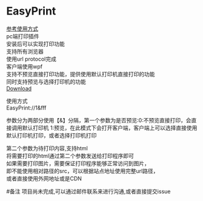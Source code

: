 # EasyPrint
<a href="https://www.cnblogs.com/ives/p/EasyPrint.html">参考使用方式</a>  
pc端打印插件  
安装后可以实现打印功能  
支持所有浏览器  
使用url protocol完成  
客户端使用wpf  
支持不预览直接打印功能，提供使用默认打印机直接打印的功能  
同时支持预览与选择打印机的功能  
<a href="https://github.com/leoparddne/EasyPrint/blob/master/EasyPrint/setup.exe">Download</a>

使用方式  
EasyPrint://1&fff  

参数分为两部分使用【&】分隔，第一个参数为是否预览:0:不预览直接打印，会直接调用默认打印机    1:预览，在此模式下会打开客户端，客户端上可以选择直接使用默认打印机打印，或者选择打印机打印  

第二个参数为待打印内容,支持html  
将需要打印的html通过第二个参数发送给打印程序即可  
如果需要打印图片，需要保证打印程序能够正常访问到图片，  
即不能使用相对路径的src，可以根据站点地址使用完整url路径，  
或者直接使用外网地址或是CDN   

#备注
项目尚未完成,可以通过邮件联系来进行沟通,或者直接提交issue
